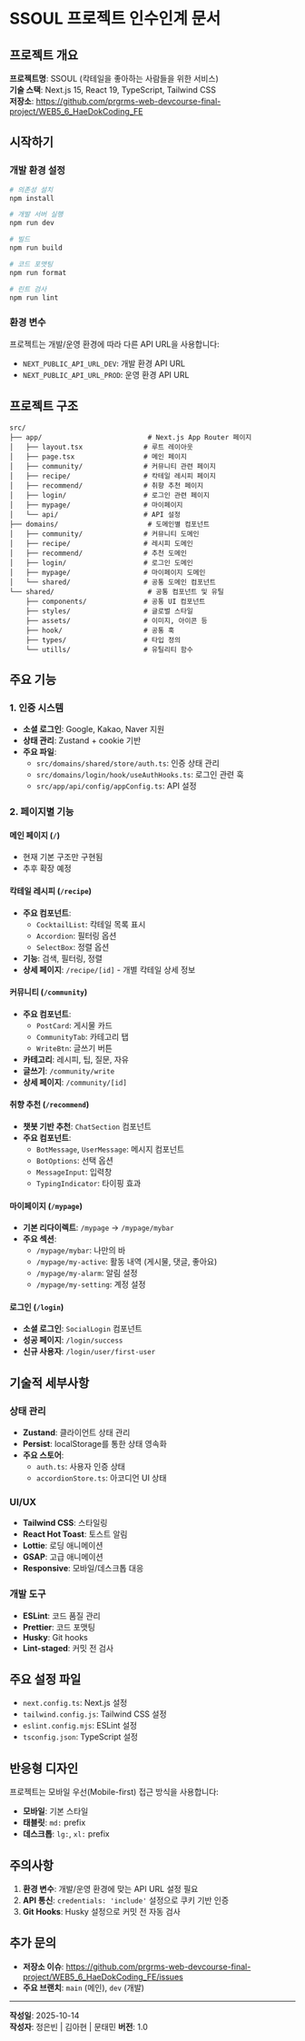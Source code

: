 # SSOUL 프로젝트 인수인계 문서

## 프로젝트 개요

**프로젝트명**: SSOUL (칵테일을 좋아하는 사람들을 위한 서비스)  
**기술 스택**: Next.js 15, React 19, TypeScript, Tailwind CSS  
**저장소**: https://github.com/prgrms-web-devcourse-final-project/WEB5_6_HaeDokCoding_FE

## 시작하기

### 개발 환경 설정
```bash
# 의존성 설치
npm install

# 개발 서버 실행
npm run dev

# 빌드
npm run build

# 코드 포맷팅
npm run format

# 린트 검사
npm run lint
```

### 환경 변수
프로젝트는 개발/운영 환경에 따라 다른 API URL을 사용합니다:
- `NEXT_PUBLIC_API_URL_DEV`: 개발 환경 API URL
- `NEXT_PUBLIC_API_URL_PROD`: 운영 환경 API URL

## 프로젝트 구조

```
src/
├── app/                          # Next.js App Router 페이지
│   ├── layout.tsx               # 루트 레이아웃
│   ├── page.tsx                 # 메인 페이지
│   ├── community/               # 커뮤니티 관련 페이지
│   ├── recipe/                  # 칵테일 레시피 페이지
│   ├── recommend/               # 취향 추천 페이지
│   ├── login/                   # 로그인 관련 페이지
│   ├── mypage/                  # 마이페이지
│   └── api/                     # API 설정
├── domains/                      # 도메인별 컴포넌트
│   ├── community/               # 커뮤니티 도메인
│   ├── recipe/                  # 레시피 도메인
│   ├── recommend/               # 추천 도메인
│   ├── login/                   # 로그인 도메인
│   ├── mypage/                  # 마이페이지 도메인
│   └── shared/                  # 공통 도메인 컴포넌트
└── shared/                       # 공통 컴포넌트 및 유틸
    ├── components/              # 공통 UI 컴포넌트
    ├── styles/                  # 글로벌 스타일
    ├── assets/                  # 이미지, 아이콘 등
    ├── hook/                    # 공통 훅
    ├── types/                   # 타입 정의
    └── utills/                  # 유틸리티 함수
```

## 주요 기능

### 1. 인증 시스템
- **소셜 로그인**: Google, Kakao, Naver 지원
- **상태 관리**: Zustand + cookie 기반
- **주요 파일**:
  - `src/domains/shared/store/auth.ts`: 인증 상태 관리
  - `src/domains/login/hook/useAuthHooks.ts`: 로그인 관련 훅
  - `src/app/api/config/appConfig.ts`: API 설정

### 2. 페이지별 기능

#### 메인 페이지 (`/`)
- 현재 기본 구조만 구현됨
- 추후 확장 예정

#### 칵테일 레시피 (`/recipe`)
- **주요 컴포넌트**: 
  - `CocktailList`: 칵테일 목록 표시
  - `Accordion`: 필터링 옵션
  - `SelectBox`: 정렬 옵션
- **기능**: 검색, 필터링, 정렬
- **상세 페이지**: `/recipe/[id]` - 개별 칵테일 상세 정보

#### 커뮤니티 (`/community`)
- **주요 컴포넌트**:
  - `PostCard`: 게시물 카드
  - `CommunityTab`: 카테고리 탭
  - `WriteBtn`: 글쓰기 버튼
- **카테고리**: 레시피, 팁, 질문, 자유
- **글쓰기**: `/community/write`
- **상세 페이지**: `/community/[id]`

#### 취향 추천 (`/recommend`)
- **챗봇 기반 추천**: `ChatSection` 컴포넌트
- **주요 컴포넌트**:
  - `BotMessage`, `UserMessage`: 메시지 컴포넌트
  - `BotOptions`: 선택 옵션
  - `MessageInput`: 입력창
  - `TypingIndicator`: 타이핑 효과

#### 마이페이지 (`/mypage`)
- **기본 리다이렉트**: `/mypage` → `/mypage/mybar`
- **주요 섹션**:
  - `/mypage/mybar`: 나만의 바
  - `/mypage/my-active`: 활동 내역 (게시물, 댓글, 좋아요)
  - `/mypage/my-alarm`: 알림 설정
  - `/mypage/my-setting`: 계정 설정

#### 로그인 (`/login`)
- **소셜 로그인**: `SocialLogin` 컴포넌트
- **성공 페이지**: `/login/success`
- **신규 사용자**: `/login/user/first-user`

## 기술적 세부사항

### 상태 관리
- **Zustand**: 클라이언트 상태 관리
- **Persist**: localStorage를 통한 상태 영속화
- **주요 스토어**:
  - `auth.ts`: 사용자 인증 상태
  - `accordionStore.ts`: 아코디언 UI 상태

### UI/UX
- **Tailwind CSS**: 스타일링
- **React Hot Toast**: 토스트 알림
- **Lottie**: 로딩 애니메이션
- **GSAP**: 고급 애니메이션
- **Responsive**: 모바일/데스크톱 대응

### 개발 도구
- **ESLint**: 코드 품질 관리
- **Prettier**: 코드 포맷팅
- **Husky**: Git hooks
- **Lint-staged**: 커밋 전 검사

## 주요 설정 파일

- `next.config.ts`: Next.js 설정
- `tailwind.config.js`: Tailwind CSS 설정
- `eslint.config.mjs`: ESLint 설정
- `tsconfig.json`: TypeScript 설정

## 반응형 디자인

프로젝트는 모바일 우선(Mobile-first) 접근 방식을 사용합니다:
- **모바일**: 기본 스타일
- **태블릿**: `md:` prefix
- **데스크톱**: `lg:`, `xl:` prefix

## 주의사항

1. **환경 변수**: 개발/운영 환경에 맞는 API URL 설정 필요
2. **API 통신**: `credentials: 'include'` 설정으로 쿠키 기반 인증
3. **Git Hooks**: Husky 설정으로 커밋 전 자동 검사

## 추가 문의

- **저장소 이슈**: https://github.com/prgrms-web-devcourse-final-project/WEB5_6_HaeDokCoding_FE/issues
- **주요 브랜치**: `main` (메인), `dev` (개발)

---

**작성일**: 2025-10-14  
**작성자**: 정은빈 | 김아현 | 문태민
**버전**: 1.0
